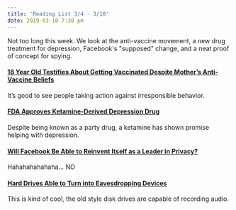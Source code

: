 ```yaml
---
title: 'Reading List 3/4 - 3/10'
date: 2019-03-10 7:30 pm
---
```


Not too long this week. We look at the anti-vaccine movement, a new drug treatment for depression, Facebook's "supposed" change, and a neat proof of concept for spying.

#### [18 Year Old Testifies About Getting Vaccinated Despite Mother’s Anti-Vaccine Beliefs](https://www.npr.org/2019/03/06/700617424/18-year-old-testifies-about-getting-vaccinated-despite-mothers-anti-vaccine-beli?utm_medium=RSS&utm_campaign=news)

It’s good to see people taking action against irresponsible behavior.

#### [FDA Approves Ketamine-Derived Depression Drug](https://www.theverge.com/2019/3/5/18252572/esketamine-fda-depression-fast-acting-treatment-health-science)

Despite being known as a party drug, a ketamine has shown promise helping with depression.

#### [Will Facebook Be Able to Reinvent Itself as a Leader in Privacy?](https://www.marketplace.org/2019/03/07/tech/will-facebook-be-to-able-reinvent-itself-as-a-leader-in-privacy)

Hahahahahahaha… NO

#### [Hard Drives Able to Turn into Eavesdropping Devices](https://www.theregister.co.uk/2019/03/07/hard_drive_eavesdropping/)

This is kind of cool, the old style disk drives are capable of recording audio.
